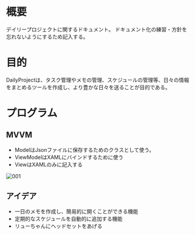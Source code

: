 # 概要
デイリープロジェクトに関するドキュメント。
ドキュメント化の練習・方針を忘れないようにするため記入する。

# 目的
DailyProjectは、タスク管理やメモの管理、スケジュールの管理等、日々の情報をまとめるツールを作成し、より豊かな日々を送ることが目的である。

# プログラム
## MVVM
- ModelはJsonファイルに保存するためのクラスとして使う。
- ViewModelはXAMLにバインドするために使う
- ViewはXAMLのみに記入する

![001](https://i.imgur.com/6c3WO0u.png)

## アイデア
- 一日のメモを作成し、簡易的に開くことができる機能
- 定期的なスケジュールを自動的に追加する機能
- リューちゃんにヘッドセットをあげる